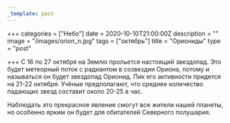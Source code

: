 ```yaml
---
_template: post
---
```



+++
categories = ["Небо"]
date = 2020-10-10T21:00:00Z
description = ""
image = "/images/orion_n.jpg"
tags = ["октябрь"]
title = "Ориониды"
type = "post"

+++
С 16 по 27 октября на Землю прольется настоящий звездопад. Это будет метеорный поток с радиантом в созвездии Ориона, потому и называться он будет звездопад Орионид. Пик его активности придется на 21-22 октября. Учёные предполагают, что среднее количество падающих звезд составит около 20-25 в час.  
  
Наблюдать это прекрасное явление смогут все жители нашей планеты, но особенно ярким он будет для обитателей Северного полушария.
